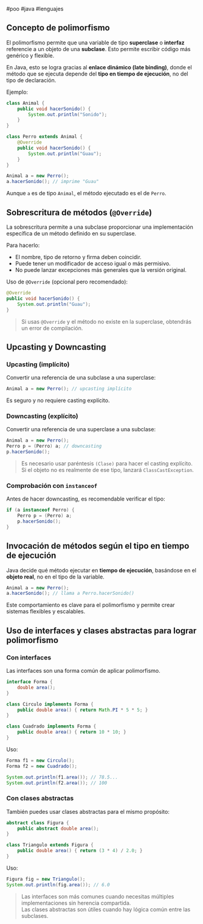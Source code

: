 #poo #java #lenguajes

## Concepto de polimorfismo

El polimorfismo permite que una variable de tipo **superclase** o **interfaz** referencie a un objeto de una **subclase**. Esto permite escribir código más genérico y flexible.

En Java, esto se logra gracias al **enlace dinámico (late binding)**, donde el método que se ejecuta depende del **tipo en tiempo de ejecución**, no del tipo de declaración.

Ejemplo:

```java
class Animal {
    public void hacerSonido() {
        System.out.println("Sonido");
    }
}

class Perro extends Animal {
    @Override
    public void hacerSonido() {
        System.out.println("Guau");
    }
}

Animal a = new Perro();
a.hacerSonido(); // imprime "Guau"
```

Aunque `a` es de tipo `Animal`, el método ejecutado es el de `Perro`.

## Sobrescritura de métodos (`@Override`)

La sobrescritura permite a una subclase proporcionar una implementación específica de un método definido en su superclase.

Para hacerlo:
- El nombre, tipo de retorno y firma deben coincidir.
- Puede tener un modificador de acceso igual o más permisivo.
- No puede lanzar excepciones más generales que la versión original.

Uso de `@Override` (opcional pero recomendado):

```java
@Override
public void hacerSonido() {
    System.out.println("Guau");
}
```

> Si usas `@Override` y el método no existe en la superclase, obtendrás un error de compilación.

## Upcasting y Downcasting

### Upcasting (implícito)
Convertir una referencia de una subclase a una superclase:

```java
Animal a = new Perro(); // upcasting implícito
```

Es seguro y no requiere casting explícito.

### Downcasting (explícito)
Convertir una referencia de una superclase a una subclase:

```java
Animal a = new Perro();
Perro p = (Perro) a; // downcasting
p.hacerSonido();
```

> Es necesario usar paréntesis `(Clase)` para hacer el casting explícito.  
> Si el objeto no es realmente de ese tipo, lanzará `ClassCastException`.

### Comprobación con `instanceof`
Antes de hacer downcasting, es recomendable verificar el tipo:

```java
if (a instanceof Perro) {
    Perro p = (Perro) a;
    p.hacerSonido();
}
```

## Invocación de métodos según el tipo en tiempo de ejecución

Java decide qué método ejecutar en **tiempo de ejecución**, basándose en el **objeto real**, no en el tipo de la variable.

```java
Animal a = new Perro();
a.hacerSonido(); // llama a Perro.hacerSonido()
```

Este comportamiento es clave para el polimorfismo y permite crear sistemas flexibles y escalables.

## Uso de interfaces y clases abstractas para lograr polimorfismo

### Con interfaces

Las interfaces son una forma común de aplicar polimorfismo.

```java
interface Forma {
    double area();
}

class Circulo implements Forma {
    public double area() { return Math.PI * 5 * 5; }
}

class Cuadrado implements Forma {
    public double area() { return 10 * 10; }
}
```

Uso:

```java
Forma f1 = new Circulo();
Forma f2 = new Cuadrado();

System.out.println(f1.area()); // 78.5...
System.out.println(f2.area()); // 100
```

### Con clases abstractas

También puedes usar clases abstractas para el mismo propósito:

```java
abstract class Figura {
    public abstract double area();
}

class Triangulo extends Figura {
    public double area() { return (3 * 4) / 2.0; }
}
```

Uso:

```java
Figura fig = new Triangulo();
System.out.println(fig.area()); // 6.0
```

> Las interfaces son más comunes cuando necesitas múltiples implementaciones sin herencia compartida.  
> Las clases abstractas son útiles cuando hay lógica común entre las subclases.
